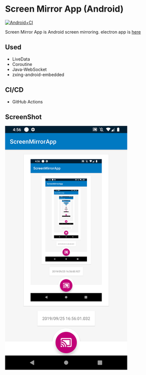 # Screen Mirror App (Android)

[![Android+CI](https://github.com/TakenokoTech/ScreenMirrorAndroid/workflows/Android%20CI/badge.svg)](https://github.com/TakenokoTech/ScreenMirrorAndroid/actions)

Screen Mirror App is Android screen mirroring.
electron app is [here](https://github.com/TakenokoTech/ScreenMirrorAndroid/tree/master/server)

## Used
 - LiveData
 - Coroutine 
 - Java-WebSocket
 - zxing-android-embedded

## CI/CD
 - GitHub Actions

## ScreenShot
<img src="./.github/images/android-app.png" width=400>
